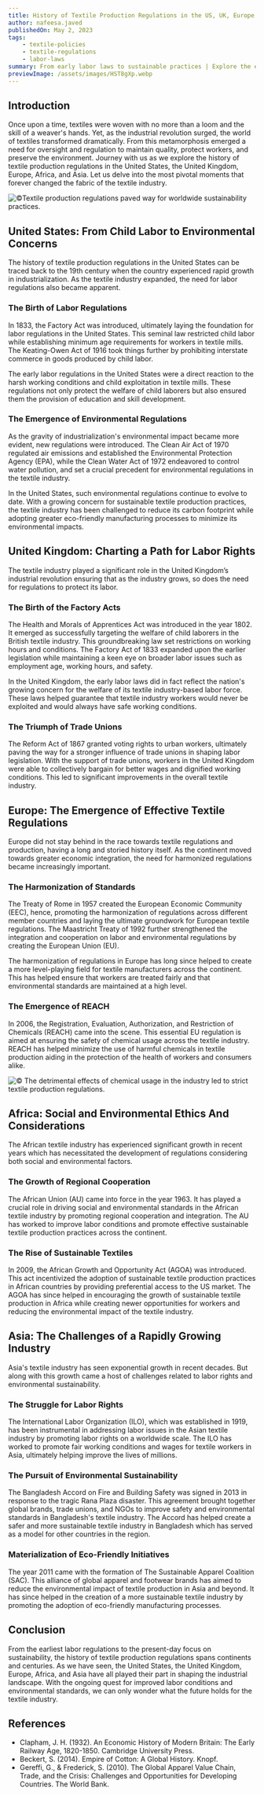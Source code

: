```yaml
---
title: History of Textile Production Regulations in the US, UK, Europe, Africa and Asia
author: nafeesa.javed
publishedOn: May 2, 2023
tags:
    - textile-policies
    - textile-regulations
    - labor-laws
summary: From early labor laws to sustainable practices | Explore the evolution of textile production regulations in the US, UK, Europe, Africa, and Asia.
previewImage: /assets/images/HST8gXp.webp
---
```


## Introduction

Once upon a time, textiles were woven with no more than a loom and the skill of a weaver's hands. Yet, as the industrial revolution surged, the world of textiles transformed dramatically. From this metamorphosis emerged a need for oversight and regulation to maintain quality, protect workers, and preserve the environment. Journey with us as we explore the history of textile production regulations in the United States, the United Kingdom, Europe, Africa, and Asia. Let us delve into the most pivotal moments that forever changed the fabric of the textile industry.

![©Textile production regulations paved way for worldwide sustainability practices.](/assets/images/HST8gXp.webp)

## United States: From Child Labor to Environmental Concerns

The history of textile production regulations in the United States can be traced back to the 19th century when the country experienced rapid growth in industrialization. As the textile industry expanded, the need for labor regulations also became apparent.

### The Birth of Labor Regulations

In 1833, the Factory Act was introduced, ultimately laying the foundation for labor regulations in the United States. This seminal law restricted child labor while establishing minimum age requirements for workers in textile mills. The Keating-Owen Act of 1916 took things further by prohibiting interstate commerce in goods produced by child labor.

The early labor regulations in the United States were a direct reaction to the harsh working conditions and child exploitation in textile mills. These regulations not only protect the welfare of child laborers but also ensured them the provision of education and skill development.

### The Emergence of Environmental Regulations

As the gravity of industrialization's environmental impact became more evident, new regulations were introduced. The Clean Air Act of 1970 regulated air emissions and established the Environmental Protection Agency (EPA), while the Clean Water Act of 1972 endeavored to control water pollution, and set a crucial precedent for environmental regulations in the textile industry.

In the United States, such environmental regulations continue to evolve to date. With a growing concern for sustainable textile production practices, the textile industry has been challenged to reduce its carbon footprint while adopting greater eco-friendly manufacturing processes to minimize its environmental impacts.

## United Kingdom: Charting a Path for Labor Rights

The textile industry played a significant role in the United Kingdom’s industrial revolution ensuring that as the industry grows, so does the need for regulations to protect its labor.

### The Birth of the Factory Acts

The Health and Morals of Apprentices Act was introduced in the year 1802. It emerged as successfully targeting the welfare of child laborers in the British textile industry. This groundbreaking law set restrictions on working hours and conditions. The Factory Act of 1833 expanded upon the earlier legislation while maintaining a keen eye on broader labor issues such as employment age, working hours, and safety.

In the United Kingdom, the early labor laws did in fact reflect the nation's growing concern for the welfare of its textile industry-based labor force. These laws helped guarantee that textile industry workers would never be exploited and would always have safe working conditions.

### The Triumph of Trade Unions

The Reform Act of 1867 granted voting rights to urban workers, ultimately paving the way for a stronger influence of trade unions in shaping labor legislation. With the support of trade unions, workers in the United Kingdom were able to collectively bargain for better wages and dignified working conditions. This led to significant improvements in the overall textile industry.

## Europe: The Emergence of Effective Textile Regulations

Europe did not stay behind in the race towards textile regulations and production, having a long and storied history itself. As the continent moved towards greater economic integration, the need for harmonized regulations became increasingly important.

### The Harmonization of Standards

The Treaty of Rome in 1957 created the European Economic Community (EEC), hence, promoting the harmonization of regulations across different member countries and laying the ultimate groundwork for European textile regulations. The Maastricht Treaty of 1992 further strengthened the integration and cooperation on labor and environmental regulations by creating the European Union (EU).

The harmonization of regulations in Europe has long since helped to create a more level-playing field for textile manufacturers across the continent. This has helped ensure that workers are treated fairly and that environmental standards are maintained at a high level.

### The Emergence of REACH

In 2006, the Registration, Evaluation, Authorization, and Restriction of Chemicals (REACH) came into the scene. This essential EU regulation is aimed at ensuring the safety of chemical usage across the textile industry. REACH has helped minimize the use of harmful chemicals in textile production aiding in the protection of the health of workers and consumers alike.

![© The detrimental effects of chemical usage in the industry led to strict textile production regulations.](/assets/images/HSTZVIt.webp)

## Africa: Social and Environmental Ethics And Considerations

The African textile industry has experienced significant growth in recent years which has necessitated the development of regulations considering both social and environmental factors.

### The Growth of Regional Cooperation

The African Union (AU) came into force in the year 1963. It has played a crucial role in driving social and environmental standards in the African textile industry by promoting regional cooperation and integration. The AU has worked to improve labor conditions and promote effective sustainable textile production practices across the continent.

### The Rise of Sustainable Textiles

In 2009, the African Growth and Opportunity Act (AGOA) was introduced. This act incentivized the adoption of sustainable textile production practices in African countries by providing preferential access to the US market. The AGOA has since helped in encouraging the growth of sustainable textile production in Africa while creating newer opportunities for workers and reducing the environmental impact of the textile industry.

## Asia: The Challenges of a Rapidly Growing Industry

Asia's textile industry has seen exponential growth in recent decades. But along with this growth came a host of challenges related to labor rights and environmental sustainability.

### The Struggle for Labor Rights

The International Labor Organization (ILO), which was established in 1919, has been instrumental in addressing labor issues in the Asian textile industry by promoting labor rights on a worldwide scale. The ILO has worked to promote fair working conditions and wages for textile workers in Asia, ultimately helping improve the lives of millions.

### The Pursuit of Environmental Sustainability

The Bangladesh Accord on Fire and Building Safety was signed in 2013 in response to the tragic Rana Plaza disaster. This agreement brought together global brands, trade unions, and NGOs to improve safety and environmental standards in Bangladesh's textile industry. The Accord has helped create a safer and more sustainable textile industry in Bangladesh which has served as a model for other countries in the region.

### Materialization of Eco-Friendly Initiatives

The year 2011 came with the formation of The Sustainable Apparel Coalition (SAC). This alliance of global apparel and footwear brands has aimed to reduce the environmental impact of textile production in Asia and beyond. It has since helped in the creation of a more sustainable textile industry by promoting the adoption of eco-friendly manufacturing processes.

## Conclusion

From the earliest labor regulations to the present-day focus on sustainability, the history of textile production regulations spans continents and centuries. As we have seen, the United States, the United Kingdom, Europe, Africa, and Asia have all played their part in shaping the industrial landscape. With the ongoing quest for improved labor conditions and environmental standards, we can only wonder what the future holds for the textile industry.

## References

-   Clapham, J. H. (1932). An Economic History of Modern Britain: The Early Railway Age, 1820-1850. Cambridge University Press.
-   Beckert, S. (2014). Empire of Cotton: A Global History. Knopf.
-   Gereffi, G., & Frederick, S. (2010). The Global Apparel Value Chain, Trade, and the Crisis: Challenges and Opportunities for Developing Countries. The World Bank.
